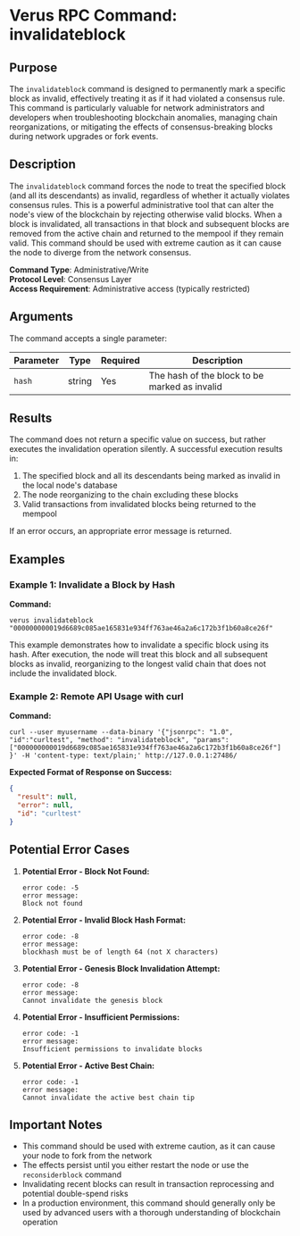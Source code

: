# Verus RPC Command: invalidateblock

## Purpose
The `invalidateblock` command is designed to permanently mark a specific block as invalid, effectively treating it as if it had violated a consensus rule. This command is particularly valuable for network administrators and developers when troubleshooting blockchain anomalies, managing chain reorganizations, or mitigating the effects of consensus-breaking blocks during network upgrades or fork events.

## Description
The `invalidateblock` command forces the node to treat the specified block (and all its descendants) as invalid, regardless of whether it actually violates consensus rules. This is a powerful administrative tool that can alter the node's view of the blockchain by rejecting otherwise valid blocks. When a block is invalidated, all transactions in that block and subsequent blocks are removed from the active chain and returned to the mempool if they remain valid. This command should be used with extreme caution as it can cause the node to diverge from the network consensus.

**Command Type**: Administrative/Write  
**Protocol Level**: Consensus Layer  
**Access Requirement**: Administrative access (typically restricted)

## Arguments
The command accepts a single parameter:

| Parameter | Type | Required | Description |
|-----------|------|----------|-------------|
| `hash` | string | Yes | The hash of the block to be marked as invalid |

## Results
The command does not return a specific value on success, but rather executes the invalidation operation silently. A successful execution results in:

1. The specified block and all its descendants being marked as invalid in the local node's database
2. The node reorganizing to the chain excluding these blocks
3. Valid transactions from invalidated blocks being returned to the mempool

If an error occurs, an appropriate error message is returned.

## Examples

### Example 1: Invalidate a Block by Hash

**Command:**
```
verus invalidateblock "000000000019d6689c085ae165831e934ff763ae46a2a6c172b3f1b60a8ce26f"
```

This example demonstrates how to invalidate a specific block using its hash. After execution, the node will treat this block and all subsequent blocks as invalid, reorganizing to the longest valid chain that does not include the invalidated block.

### Example 2: Remote API Usage with curl

**Command:**
```
curl --user myusername --data-binary '{"jsonrpc": "1.0", "id":"curltest", "method": "invalidateblock", "params": ["000000000019d6689c085ae165831e934ff763ae46a2a6c172b3f1b60a8ce26f"] }' -H 'content-type: text/plain;' http://127.0.0.1:27486/
```

**Expected Format of Response on Success:**
```json
{
  "result": null,
  "error": null,
  "id": "curltest"
}
```

## Potential Error Cases

1. **Potential Error - Block Not Found:**
   ```
   error code: -5
   error message:
   Block not found
   ```

2. **Potential Error - Invalid Block Hash Format:**
   ```
   error code: -8
   error message:
   blockhash must be of length 64 (not X characters)
   ```

3. **Potential Error - Genesis Block Invalidation Attempt:**
   ```
   error code: -8
   error message:
   Cannot invalidate the genesis block
   ```

4. **Potential Error - Insufficient Permissions:**
   ```
   error code: -1
   error message:
   Insufficient permissions to invalidate blocks
   ```

5. **Potential Error - Active Best Chain:**
   ```
   error code: -1
   error message:
   Cannot invalidate the active best chain tip
   ```

## Important Notes
- This command should be used with extreme caution, as it can cause your node to fork from the network
- The effects persist until you either restart the node or use the `reconsiderblock` command
- Invalidating recent blocks can result in transaction reprocessing and potential double-spend risks
- In a production environment, this command should generally only be used by advanced users with a thorough understanding of blockchain operation

